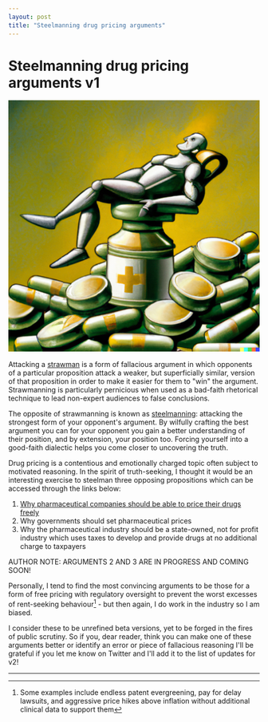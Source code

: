 ```yaml
---
layout: post
title: "Steelmanning drug pricing arguments"
---
```


# Steelmanning drug pricing arguments v1

![](/assets/Steelman.png)

Attacking a [strawman](https://en.wikipedia.org/wiki/Straw_man) is a form of fallacious argument in which opponents of a particular proposition attack a weaker, but superficially similar, version of that proposition in order to make it easier for them to "win" the argument. Strawmanning is particularly pernicious when used as a bad-faith rhetorical technique to lead non-expert audiences to false conclusions.

The opposite of strawmanning is known as [steelmanning](https://themindcollection.com/steelmanning-how-to-discover-the-truth-by-helping-your-opponent/?utm_source=pocket_mylist): attacking the strongest form of your opponent's argument. By wilfully crafting the best argument you can for your opponent you gain a better understanding of their position, and by extension, your position too. Forcing yourself into a good-faith dialectic helps you come closer to uncovering the truth.

Drug pricing is a contentious and emotionally charged topic often subject to motivated reasoning. In the spirit of truth-seeking, I thought it would be an interesting exercise to steelman three opposing propositions which can be accessed through the links below:
1. [Why pharmaceutical companies should be able to price their drugs freely](/assets/Why-pharmaceutical-companies-should-be-able-to-price-their-drugs-freely.md)
2. Why governments should set pharmaceutical prices
3. Why the pharmaceutical industry should be a state-owned, not for profit industry which uses taxes to develop and provide drugs at no additional charge to taxpayers

AUTHOR NOTE: ARGUMENTS 2 AND 3 ARE IN PROGRESS AND COMING SOON!

Personally, I tend to find the most convincing arguments to be those for a form of free pricing with regulatory oversight to prevent the worst excesses of rent-seeking behaviour[^1] - but then again, I do work in the industry so I am biased. 

I consider these to be unrefined beta versions, yet to be forged in the fires of public scrutiny. So if you, dear reader, think you can make one of these arguments better or identify an error or piece of fallacious reasoning I'll be grateful if you let me know on Twitter and I'll add it to the list of updates for v2!
___

[^1]: Some examples include endless patent evergreening, pay for delay lawsuits, and aggressive price hikes above inflation without additional clinical data to support them